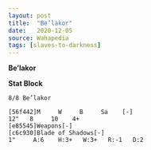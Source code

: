 ```yaml
---
layout: post
title:  "Be’lakor"
date:   2020-12-05
source: Wahapedia
tags: [slaves-to-darkness]
---
```


**Be’lakor**

**Stat Block**
```
8/8 Be’lakor
```

```
[56f442]M     W     B     Sa    [-]
12"   8     10    4+    
[e85545]Weapons[-]
[c6c930]Blade of Shadows[-]
1"     A:6    H:3+   W:3+   R:-1   D:2   
```


